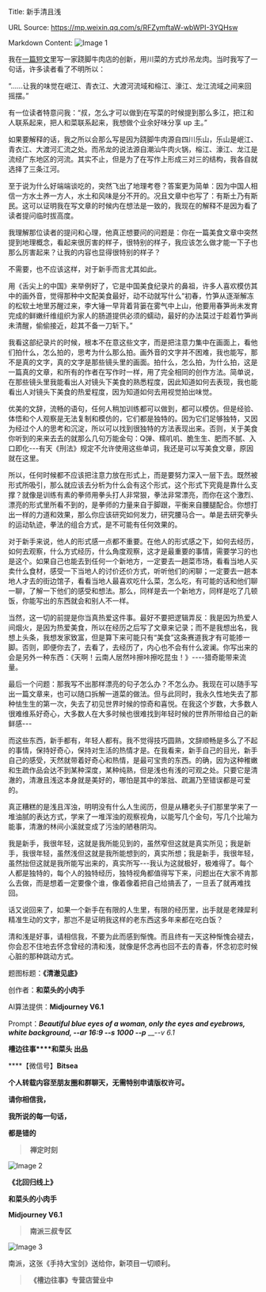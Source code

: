 Title: 新手清且浅

URL Source: https://mp.weixin.qq.com/s/RFZymftaW-wbWPI-3YQHsw

Markdown Content:
![Image 1](https://mmbiz.qpic.cn/mmbiz_jpg/Ia6gU9JNtkoMc8oIFVIbbmwicpaPF0E4TMWFhtfqkv0bOXuy8TCIZYQQgeBPednzlXtODlxia4Of2vSMQIia0k3eA/640?wx_fmt=jpeg&from=appmsg)

我在[一篇短文](http://mp.weixin.qq.com/s?__biz=MjM5MjAzODU2MA==&mid=2652801024&idx=1&sn=2f11754a1206790a3f4c3d8676887db1&chksm=bd4643cf8a31cad94f78f919f408e9866c1957ee609ba568a26fa9addc169936657a62a40d8e&scene=21#wechat_redirect)里写一家跷脚牛肉店的创新，用川菜的方式炒吊龙肉。当时我写了一句话，许多读者看了不明所以：

“......让我的味觉在岷江、青衣江、大渡河流域和榕江、濠江、龙江流域之间来回摇摆。”  

有一位读者特意问我：“叔，怎么才可以做到在写菜的时候提到那么多江，把江和人联系起来，把人和菜联系起来，我想做个业余好味分享 up 主。”

如果要解释的话，我之所以会那么写是因为跷脚牛肉源自四川乐山，乐山是岷江、青衣江、大渡河汇流之处。而吊龙的说法源自潮汕牛肉火锅，榕江、濠江、龙江是流经广东地区的河流。其实不止，但是为了在写作上形成三对三的结构，我各自就选择了三条江河。

至于说为什么好端端谈吃的，突然飞出了地理考卷？答案更为简单：因为中国人相信一方水土养一方人，水土和风味是分不开的。况且文章中也写了：有斯土乃有斯民。这可以证明我在写文章的时候内在想法是一致的，我现在的解释不是因为看了读者提问临时拔高度。

我理解那位读者的提问和心理，他真正想要问的问题是：你在一篇美食文章中突然提到地理概念，看起来很厉害的样子，很特别的样子，我应该怎么做才能一下子也那么厉害起来？让我的内容也显得很特别的样子？  

不需要，也不应该这样，对于新手而言尤其如此。

用《舌尖上的中国》来举例好了，它是中国美食纪录片的鼻祖，许多人喜欢模仿其中的画外音，觉得那种中文配美食最好，动不动就写什么“初春，竹笋从逐渐解冻的松软土地里苏醒过来，李大锤一早背着背篓在雾气中上山，他要用春笋尚未发育完成的鲜嫩纤维组织为家人的肠道提供必须的蠕动，最好的办法莫过于趁着竹笋尚未清醒，偷偷接近，趁其不备一刀斩下。”  

我看这部纪录片的时候，根本不在意这些文字，而是把注意力集中在画面上，看他们拍什么，怎么拍的，思考为什么那么拍。画外音的文字并不困难，我也能写，那不是真的文字，真的文字是那些镜头里的画面。拍什么，怎么拍，为什么拍，这是一篇真的文章，和所有的作者在写作时一样，用了完全相同的创作方法。简单说，在那些镜头里我能看出人对镜头下美食的熟悉程度，因此知道如何去表现，我也能看出人对镜头下美食的热爱程度，因为知道如何去用视觉拍出味觉。

优美的文辞，流畅的语句，任何人稍加训练都可以做到，都可以模仿。但是经验、体悟和个人观察是无法复制和模仿的，它们都是独特的。因为它们足够独特，又因为经过个人的思考和沉淀，所以可以找到很独特的方法表现出来。否则，关于美食你听到的来来去去的就那么几句万能金句：Q弹、糯叽叽、脆生生、肥而不腻、入口即化---有天《刑法》规定不允许使用这些单词，我还是可以写美食文章，原因就在这里。

所以，任何时候都不应该把注意力放在形式上，而是要努力深入一层下去。既然被形式所吸引，那么就应该去分析为什么会有这个形式，这个形式下究竟是靠什么支撑？就像是训练有素的拳师用拳头打人非常狠，拳法非常漂亮，而你在这个激烈、漂亮的形式里所看不到的，是拳师的力量来自于脚跟，平衡来自腰腿配合。你想打出一样的力道和效果，那么你应该研究如何发力，研究腰马合一。单是去研究拳头的运动轨迹，拳法的组合方式，是不可能有任何效果的。  

对于新手来说，他人的形式感一点都不重要。在他人的形式感之下，如何去经历，如何去观察，什么方式经历，什么角度观察，这才是最重要的事情，需要学习的也是这个。如果自己也能去到任何一个新地方，一定要去一趟菜市场，看看当地人买卖什么食材，感受一下当地人的讨价还价方式，听听他们的闲聊；一定要去一趟本地人才去的街边馆子，看看当地人最喜欢吃什么菜，怎么吃，有可能的话和他们聊一聊，了解一下他们的感受和想法。那么，同样是去一个新地方，同样是吃了几顿饭，你能写出的东西就会和别人不一样。

当然，这一切的前提是你当真热爱这件事。最好不要把逻辑弄反：我是因为热爱人间烟火，是因为热爱美食，所以在经历之后写了文章来记录；而不是我想出名，我想上头条，我想发家致富，但是算下来可能只有“美食”这条赛道我才有可能掺一脚。否则，即便你去了，去看了，去经历了，内心也不会有什么波澜。你写出来的会是另外一种东西：《天啊！云南人居然咔擦咔擦吃昆虫！》----猎奇能带来流量。

最后一个问题：那我写不出那样漂亮的句子怎么办？不怎么办。我现在可以随手写出一篇文章来，也可以随口拆解一道菜的做法。但与此同时，我永久性地失去了那种怯生生的第一次，失去了初见世界时候的惊奇和喜悦。在我这个岁数，大多数人很难维系好奇心，大多数人在大多时候也很难找到年轻时候的世界所带给自己的新鲜感---

而这些东西，新手都有，年轻人都有。我不觉得技巧圆熟，文辞顺畅是多么了不起的事情，保持好奇心，保持对生活的热情才是。在我看来，新手自己的目光，新手自己的感受，天然就带着好奇心和热情，是最可宝贵的东西。的确，因为这种稚嫩和生疏作品会达不到某种深度，某种纯熟，但是浅也有浅的可观之处。只要它是清澈的，清澈且浅这本身就是美好的，哪怕是其中的笨拙、疏漏乃至错误都是可爱的。

真正糟糕的是浅且浑浊，明明没有什么人生阅历，但是从糟老头子们那里学来了一堆油腻的表达方式，学来了一堆浑浊的观察视角，以能写几个金句，写几个比喻为能事，清澈的林间小溪就变成了污浊的陋巷阴沟。

我是新手，我很年轻，这就是我所能见到的，虽然窄但这就是真实所见；我是新手，我很年轻，虽然浅但这就是我所能想到的，真实所想；我是新手，我很年轻，虽然拙但这就是我所能写出来的，真实所写---我认为这就极好，极难得了。每个人都是独特的，每个人的独特经历，独特视角都值得写下来，问题出在大家不肯那么去做，而是想着一定要像个谁，像着像着把自己给搞丢了，一旦丢了就再难找回。

话又说回来了，如果一个新手在有限的人生里，有限的经历里，出手就是老辣犀利精准生动的文字，那岂不是证明我这样的老东西这多年来都在吃白饭？

清和浅是好事，请相信我，不要为此而感到惭愧。而且终有一天这种惭愧会褪去，你会忍不住地去怀念曾经的清和浅，就像是怀念再也回不去的青春，怀念初恋时候心脏的那种跳动方式。

题图标题：**《清澈见底》**

创作者：**和菜头的小肉手**

AI算法提供：**Midjourney V6.1**

Prompt：_____Beautiful blue eyes of a woman, only the eyes and eyebrows, white background, --ar 16:9 --s 1000 --p_____ __\-_\-v 6.1_

**槽边往事****和菜头 出品**

****【微信号】****Bitsea**** 

**个人转载内容至朋友圈和群聊天，无需特别申请版权许可。**

**请你相信我，**

**我所说的每一句话，**

**都是错的**

>  **禅定时刻**

![Image 2](https://mmbiz.qpic.cn/mmbiz_jpg/Ia6gU9JNtkoMc8oIFVIbbmwicpaPF0E4T1UecTyic7HOzh6VKh3n9NJHAfUhouLoAmFIvq8GPLaImmQDDFnNPmNg/640?wx_fmt=jpeg&from=appmsg)

**《北回归线上》**

**和菜头的小肉手**

**Midjourney V6.1**

>  **南派三叔专区**

![Image 3](https://mmbiz.qpic.cn/mmbiz_jpg/Ia6gU9JNtkoMc8oIFVIbbmwicpaPF0E4T72SKHtIWgEwvK4Shrzn4ldTpozhKicZaIRxqpGjhGbgqb3nCNQt2sVQ/640?wx_fmt=jpeg&from=appmsg)

南派，这张《手持大宝剑》送给你，新项目一切顺利。

>  **《槽边往事》专营店营业中**
